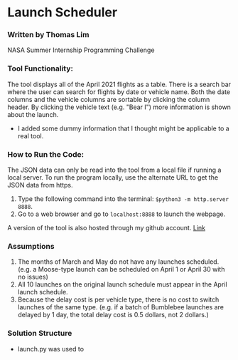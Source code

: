 # Launch Scheduler
### Written by Thomas Lim
NASA Summer Internship Programming Challenge

### Tool Functionality:
The tool displays all of the April 2021 flights as a table. 
There is a search bar where the user can search for flights by date or vehicle name. 
Both the date columns and the vehicle columns are sortable by clicking the column header.
By clicking the vehicle text (e.g. "Bear I") more information is shown about the launch.
- I added some dummy information that I thought might be applicable to a real tool.

### How to Run the Code:
The JSON data can only be read into the tool from a local file if running a local server. To run the program locally, use the alternate URL to get the JSON data from https.
1. Type the following command into the terminal: `$python3 -m http.server 8888`.
2. Go to a web browser and go to `localhost:8888` to launch the webpage.

A version of the tool is also hosted through my github account.
[Link](thomasliminator.github.io/launch/index.html)

### Assumptions
1. The months of March and May do not have any launches scheduled. (e.g. a Moose-type launch can be scheduled on April 1 or April 30 with no issues)
2. All 10 launches on the original launch schedule must appear in the April launch schedule.
3. Because the delay cost is per vehicle type, there is no cost to switch launches of the same type. (e.g. if a batch of Bumblebee launches are delayed by 1 day, the total delay cost is 0.5 dollars, not 2 dollars.)

### Solution Structure
- launch.py was used to